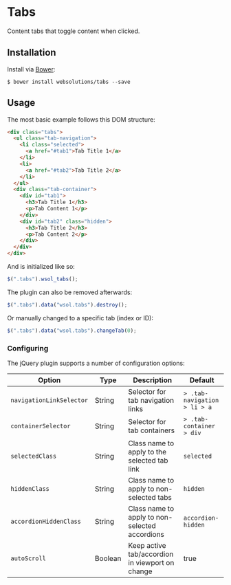 # Tabs

Content tabs that toggle content when clicked.

## Installation

Install via [Bower](http://bower.io):
```
$ bower install websolutions/tabs --save
```

## Usage

The most basic example follows this DOM structure:
``` html
<div class="tabs">
  <ul class="tab-navigation">
    <li class="selected">
      <a href="#tab1">Tab Title 1</a>
    </li>
    <li>
      <a href="#tab2">Tab Title 2</a>
    </li>
  </ul>
  <div class="tab-container">
    <div id="tab1">
      <h3>Tab Title 1</h3>
      <p>Tab Content 1</p>
    </div>
    <div id="tab2" class="hidden">
      <h3>Tab Title 2</h3>
      <p>Tab Content 2</p>
    </div>
  </div>
</div>
```

And is initialized like so:
``` javascript
$(".tabs").wsol_tabs();
```

The plugin can also be removed afterwards:
``` javascript
$(".tabs").data("wsol.tabs").destroy();
```

Or manually changed to a specific tab (index or ID):
``` javascript
$(".tabs").data("wsol.tabs").changeTab(0);
```


### Configuring

The jQuery plugin supports a number of configuration options:

Option                      | Type     | Description                                                      | Default
----------------------------|----------|------------------------------------------------------------------|--------
`navigationLinkSelector`    | String   | Selector for tab navigation links                                | `> .tab-navigation > li > a`
`containerSelector`         | String   | Selector for tab containers                                      | `> .tab-container > div`
`selectedClass`             | String   | Class name to apply to the selected tab link                     | `selected`
`hiddenClass`               | String   | Class name to apply to non-selected tabs                         | `hidden`
`accordionHiddenClass`      | String   | Class name to apply to non-selected accordions                   | `accordion-hidden`
`autoScroll`                | Boolean  | Keep active tab/accordion in viewport on change                  | true

